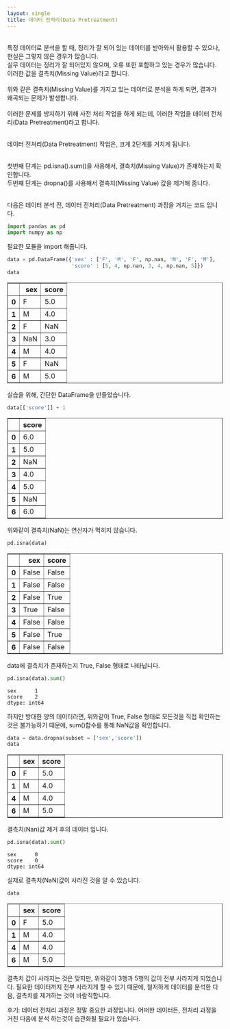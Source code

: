 ```yaml
---
layout: single
title: 데이터 전처리(Data Pretreatment)
---
```


<br> 특정 데이터로 분석을 할 때, 정리가 잘 되어 있는 데이터를 받아와서 활용할 수 있으나, 현실은 그렇지 않은 경우가 많습니다.
<br> 실무 데이터는 정리가 잘 되어있지 않으며, 오류 또한 포함하고 있는 경우가 많습니다. 이러한 값을 결측치(Missing Value)라고 합니다.
<br>
<br> 위와 같은 결측치(Missing Value)를 가지고 있는 데이터로 분석을 하게 되면, 결과가 왜곡되는 문제가 발생합니다.
<br> 
<br> 이러한 문제를 방지하기 위해 사전 처리 작업을 하게 되는데, 이러한 작업을 데이터 전처리(Data Pretreatment)라고 합니다.

<br> 데이터 전처리(Data Pretreatment) 작업은, 크게 2단계를 거치게 됩니다.

<br> 첫번째 단계는 pd.isna().sum()을 사용해서, 결측치(Missing Value)가 존재하는지 확인합니다.
<br> 두번째 단계는 dropna()를 사용해서 결측치(Missing Value) 값을 제거해 줍니다.

<br> 다음은 데이터 분석 전, 데이터 전처리(Data Pretreatment) 과정을 거치는 코드 입니다.


```python
import pandas as pd
import numpy as np
```

필요한 모듈을 import 해줍니다.


```python
data = pd.DataFrame({'sex' : ['F', 'M', 'F', np.nan, 'M', 'F', 'M'],
                     'score' : [5, 4, np.nan, 3, 4, np.nan, 5]})
data
```




<div>
<style scoped>
    .dataframe tbody tr th:only-of-type {
        vertical-align: middle;
    }

    .dataframe tbody tr th {
        vertical-align: top;
    }

    .dataframe thead th {
        text-align: right;
    }
</style>
<table border="1" class="dataframe">
  <thead>
    <tr style="text-align: right;">
      <th></th>
      <th>sex</th>
      <th>score</th>
    </tr>
  </thead>
  <tbody>
    <tr>
      <th>0</th>
      <td>F</td>
      <td>5.0</td>
    </tr>
    <tr>
      <th>1</th>
      <td>M</td>
      <td>4.0</td>
    </tr>
    <tr>
      <th>2</th>
      <td>F</td>
      <td>NaN</td>
    </tr>
    <tr>
      <th>3</th>
      <td>NaN</td>
      <td>3.0</td>
    </tr>
    <tr>
      <th>4</th>
      <td>M</td>
      <td>4.0</td>
    </tr>
    <tr>
      <th>5</th>
      <td>F</td>
      <td>NaN</td>
    </tr>
    <tr>
      <th>6</th>
      <td>M</td>
      <td>5.0</td>
    </tr>
  </tbody>
</table>
</div>



실습을 위해, 간단한 DataFrame을 만들었습니다.


```python
data[['score']] + 1
```




<div>
<style scoped>
    .dataframe tbody tr th:only-of-type {
        vertical-align: middle;
    }

    .dataframe tbody tr th {
        vertical-align: top;
    }

    .dataframe thead th {
        text-align: right;
    }
</style>
<table border="1" class="dataframe">
  <thead>
    <tr style="text-align: right;">
      <th></th>
      <th>score</th>
    </tr>
  </thead>
  <tbody>
    <tr>
      <th>0</th>
      <td>6.0</td>
    </tr>
    <tr>
      <th>1</th>
      <td>5.0</td>
    </tr>
    <tr>
      <th>2</th>
      <td>NaN</td>
    </tr>
    <tr>
      <th>3</th>
      <td>4.0</td>
    </tr>
    <tr>
      <th>4</th>
      <td>5.0</td>
    </tr>
    <tr>
      <th>5</th>
      <td>NaN</td>
    </tr>
    <tr>
      <th>6</th>
      <td>6.0</td>
    </tr>
  </tbody>
</table>
</div>



위와같이 결측치(NaN)는 연산자가 먹히지 않습니다.


```python
pd.isna(data)
```




<div>
<style scoped>
    .dataframe tbody tr th:only-of-type {
        vertical-align: middle;
    }

    .dataframe tbody tr th {
        vertical-align: top;
    }

    .dataframe thead th {
        text-align: right;
    }
</style>
<table border="1" class="dataframe">
  <thead>
    <tr style="text-align: right;">
      <th></th>
      <th>sex</th>
      <th>score</th>
    </tr>
  </thead>
  <tbody>
    <tr>
      <th>0</th>
      <td>False</td>
      <td>False</td>
    </tr>
    <tr>
      <th>1</th>
      <td>False</td>
      <td>False</td>
    </tr>
    <tr>
      <th>2</th>
      <td>False</td>
      <td>True</td>
    </tr>
    <tr>
      <th>3</th>
      <td>True</td>
      <td>False</td>
    </tr>
    <tr>
      <th>4</th>
      <td>False</td>
      <td>False</td>
    </tr>
    <tr>
      <th>5</th>
      <td>False</td>
      <td>True</td>
    </tr>
    <tr>
      <th>6</th>
      <td>False</td>
      <td>False</td>
    </tr>
  </tbody>
</table>
</div>



data에 결측치가 존재하는지 True, False 형태로 나타납니다.


```python
pd.isna(data).sum()
```




    sex      1
    score    2
    dtype: int64



하지만 방대한 양의 데이터라면, 위와같이 True, False 형태로 모든것을 직접 확인하는 것은 불가능하기 때문에, sum()함수를 통해 NaN값을 확인합니다.


```python
data = data.dropna(subset = ['sex','score'])
data
```




<div>
<style scoped>
    .dataframe tbody tr th:only-of-type {
        vertical-align: middle;
    }

    .dataframe tbody tr th {
        vertical-align: top;
    }

    .dataframe thead th {
        text-align: right;
    }
</style>
<table border="1" class="dataframe">
  <thead>
    <tr style="text-align: right;">
      <th></th>
      <th>sex</th>
      <th>score</th>
    </tr>
  </thead>
  <tbody>
    <tr>
      <th>0</th>
      <td>F</td>
      <td>5.0</td>
    </tr>
    <tr>
      <th>1</th>
      <td>M</td>
      <td>4.0</td>
    </tr>
    <tr>
      <th>4</th>
      <td>M</td>
      <td>4.0</td>
    </tr>
    <tr>
      <th>6</th>
      <td>M</td>
      <td>5.0</td>
    </tr>
  </tbody>
</table>
</div>



결측치(Nan)값 제거 후의 데이터 입니다.


```python
pd.isna(data).sum()
```




    sex      0
    score    0
    dtype: int64



실제로 결측치(NaN)값이 사라진 것을 알 수 있습니다.


```python
data
```




<div>
<style scoped>
    .dataframe tbody tr th:only-of-type {
        vertical-align: middle;
    }

    .dataframe tbody tr th {
        vertical-align: top;
    }

    .dataframe thead th {
        text-align: right;
    }
</style>
<table border="1" class="dataframe">
  <thead>
    <tr style="text-align: right;">
      <th></th>
      <th>sex</th>
      <th>score</th>
    </tr>
  </thead>
  <tbody>
    <tr>
      <th>0</th>
      <td>F</td>
      <td>5.0</td>
    </tr>
    <tr>
      <th>1</th>
      <td>M</td>
      <td>4.0</td>
    </tr>
    <tr>
      <th>4</th>
      <td>M</td>
      <td>4.0</td>
    </tr>
    <tr>
      <th>6</th>
      <td>M</td>
      <td>5.0</td>
    </tr>
  </tbody>
</table>
</div>



결측치 값이 사라지는 것은 맞지만, 위와같이 3행과 5행의 값이 전부 사라지게 되었습니다. 필요한 데이터까지 전부 사라지게 할 수 있기 때문에, 철저하게 데이터를 분석한 다음, 결측치를 제거하는 것이 바람직합니다.

후기: 데이터 전처리 과정은 정말 중요한 과정입니다. 어떠한 데이터든, 전처리 과정을 거친 다음에 분석 하는것이 습관화될 필요가 있습니다.
